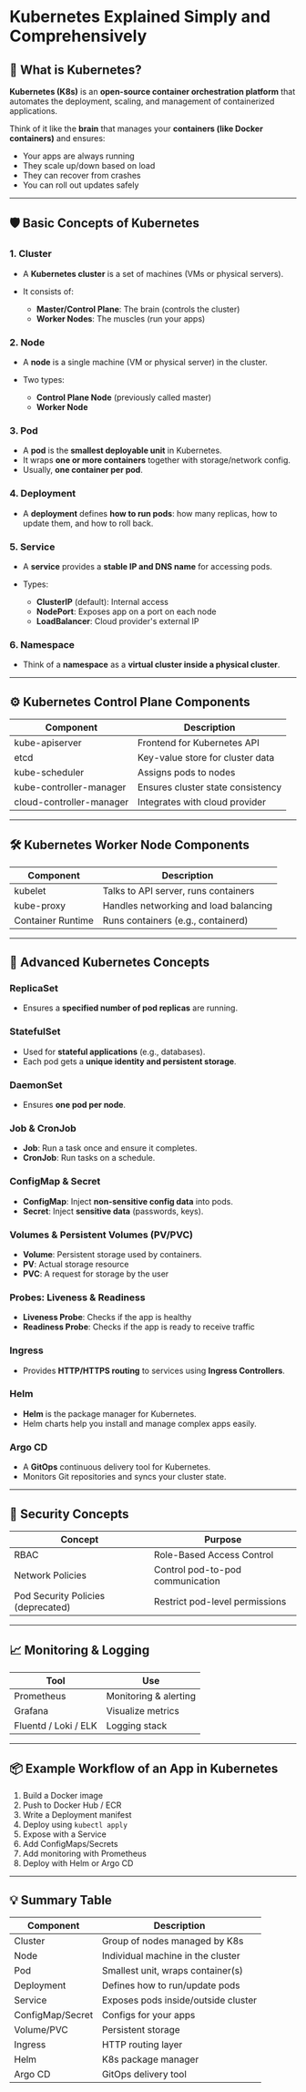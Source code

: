 # Kubernetes Explained Simply and Comprehensively

## 🧠 What is Kubernetes?

**Kubernetes (K8s)** is an **open-source container orchestration platform** that automates the deployment, scaling, and management of containerized applications.

Think of it like the **brain** that manages your **containers (like Docker containers)** and ensures:

* Your apps are always running
* They scale up/down based on load
* They can recover from crashes
* You can roll out updates safely

---

## 🛡️ Basic Concepts of Kubernetes

### 1. Cluster

* A **Kubernetes cluster** is a set of machines (VMs or physical servers).
* It consists of:

  * **Master/Control Plane**: The brain (controls the cluster)
  * **Worker Nodes**: The muscles (run your apps)

### 2. Node

* A **node** is a single machine (VM or physical server) in the cluster.
* Two types:

  * **Control Plane Node** (previously called master)
  * **Worker Node**

### 3. Pod

* A **pod** is the **smallest deployable unit** in Kubernetes.
* It wraps **one or more containers** together with storage/network config.
* Usually, **one container per pod**.

### 4. Deployment

* A **deployment** defines **how to run pods**: how many replicas, how to update them, and how to roll back.

### 5. Service

* A **service** provides a **stable IP and DNS name** for accessing pods.
* Types:

  * **ClusterIP** (default): Internal access
  * **NodePort**: Exposes app on a port on each node
  * **LoadBalancer**: Cloud provider's external IP

### 6. Namespace

* Think of a **namespace** as a **virtual cluster inside a physical cluster**.

---

## ⚙️ Kubernetes Control Plane Components

| Component                | Description                       |
| ------------------------ | --------------------------------- |
| kube-apiserver           | Frontend for Kubernetes API       |
| etcd                     | Key-value store for cluster data  |
| kube-scheduler           | Assigns pods to nodes             |
| kube-controller-manager  | Ensures cluster state consistency |
| cloud-controller-manager | Integrates with cloud provider    |

---

## 🛠️ Kubernetes Worker Node Components

| Component         | Description                           |
| ----------------- | ------------------------------------- |
| kubelet           | Talks to API server, runs containers  |
| kube-proxy        | Handles networking and load balancing |
| Container Runtime | Runs containers (e.g., containerd)    |

---

## 🚀 Advanced Kubernetes Concepts

### ReplicaSet

* Ensures a **specified number of pod replicas** are running.

### StatefulSet

* Used for **stateful applications** (e.g., databases).
* Each pod gets a **unique identity and persistent storage**.

### DaemonSet

* Ensures **one pod per node**.

### Job & CronJob

* **Job**: Run a task once and ensure it completes.
* **CronJob**: Run tasks on a schedule.

### ConfigMap & Secret

* **ConfigMap**: Inject **non-sensitive config data** into pods.
* **Secret**: Inject **sensitive data** (passwords, keys).

### Volumes & Persistent Volumes (PV/PVC)

* **Volume**: Persistent storage used by containers.
* **PV**: Actual storage resource
* **PVC**: A request for storage by the user

### Probes: Liveness & Readiness

* **Liveness Probe**: Checks if the app is healthy
* **Readiness Probe**: Checks if the app is ready to receive traffic

### Ingress

* Provides **HTTP/HTTPS routing** to services using **Ingress Controllers**.

### Helm

* **Helm** is the package manager for Kubernetes.
* Helm charts help you install and manage complex apps easily.

### Argo CD

* A **GitOps** continuous delivery tool for Kubernetes.
* Monitors Git repositories and syncs your cluster state.

---

## 🔐 Security Concepts

| Concept                            | Purpose                          |
| ---------------------------------- | -------------------------------- |
| RBAC                               | Role-Based Access Control        |
| Network Policies                   | Control pod-to-pod communication |
| Pod Security Policies (deprecated) | Restrict pod-level permissions   |

---

## 📈 Monitoring & Logging

| Tool                 | Use                   |
| -------------------- | --------------------- |
| Prometheus           | Monitoring & alerting |
| Grafana              | Visualize metrics     |
| Fluentd / Loki / ELK | Logging stack         |

---

## 📦 Example Workflow of an App in Kubernetes

1. Build a Docker image
2. Push to Docker Hub / ECR
3. Write a Deployment manifest
4. Deploy using `kubectl apply`
5. Expose with a Service
6. Add ConfigMaps/Secrets
7. Add monitoring with Prometheus
8. Deploy with Helm or Argo CD

---

## 💡 Summary Table

| Component        | Description                         |
| ---------------- | ----------------------------------- |
| Cluster          | Group of nodes managed by K8s       |
| Node             | Individual machine in the cluster   |
| Pod              | Smallest unit, wraps container(s)   |
| Deployment       | Defines how to run/update pods      |
| Service          | Exposes pods inside/outside cluster |
| ConfigMap/Secret | Configs for your apps               |
| Volume/PVC       | Persistent storage                  |
| Ingress          | HTTP routing layer                  |
| Helm             | K8s package manager                 |
| Argo CD          | GitOps delivery tool                |
